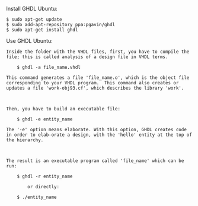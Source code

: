 Install GHDL Ubuntu:

	$ sudo apt-get update
	$ sudo add-apt-repository ppa:pgavin/ghdl
	$ sudo apt-get install ghdl

Use GHDL Ubuntu:

	Inside the folder with the VHDL files, first, you have to compile the file; this is called analysis of a design file in VHDL terms.

		$ ghdl -a file_name.vhdl

	This command generates a file 'file_name.o', which is the object file corresponding to your VHDL program.  This command also creates or updates a file 'work-obj93.cf', which describes the library 'work'.



	Then, you have to build an executable file:

		$ ghdl -e entity_name

	The '-e' option means elaborate. With this option, GHDL creates code in order to elab-orate a design, with the 'hello' entity at the top of the hierarchy. 



	The result is an executable program called 'file_name' which can be run:

		$ ghdl -r entity_name

			or directly:

		$ ./entity_name